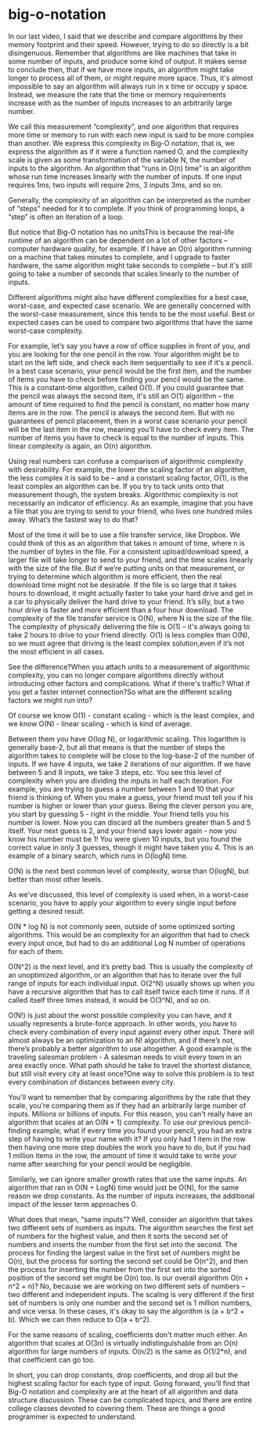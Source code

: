 # big-o-notation

In our last video, I said that we describe and compare algorithms by their memory footprint and their speed. However, trying to do so directly is a bit disingenuous. Remember that algorithms are like machines that take in some number of inputs, and produce some kind of output. It makes sense to conclude then, that if we have more inputs, an algorithm might take longer to process all of them, or might require more space. Thus, it's almost impossible to say an algorithm will always run in x time or occupy y space. Instead, we measure the rate that the time or memory requirements increase with as the number of inputs increases to an arbitrarily large number. 

We call this measurement “complexity”, and one algorithm that requires more time or memory to run with each new input is said to be more complex than another. We express this complexity in Big-O notation, that is, we express the algorithm as if it were a function named O, and the complexity scale is given as some transformation of the variable N, the number of inputs to the algorithm. An algorithm that “runs in O(n) time” is an algorithm whose run time increases linearly with the number of inputs. If one input requires 1ms, two inputs will require 2ms, 3 inputs 3ms, and so on. 

Generally, the complexity of an algorithm can be interpreted as the number of “steps” needed for it to complete. If you think of programming loops, a “step” is often an iteration of a loop. 

But notice that Big-O notation has no unitsThis is because the real-life runtime of an algorithm can be dependent on a lot of other factors – computer hardware quality, for example. If I have an O(n) algorithm running on a machine that takes minutes to complete, and I upgrade to faster hardware, the same algorithm might take seconds to complete – but it's still going to take a number of seconds that scales linearly to the number of inputs. 

Different algorithms might also have different complexities for a best case, worst-case, and expected case scenario. We are generally concerned with the worst-case measurement, since this tends to be the most useful. Best or expected cases can be used to compare two algorithms that have the same worst-case complexity. 

For example, let’s say you have a row of office supplies in front of you, and you are looking for the one pencil in the row. Your algorithm might be to start on the left side, and check each item sequentially to see if it's a pencil. In a best case scenario, your pencil would be the first item, and the number of items you have to check before finding your pencil would be the same. This is a constant-time algorithm, called O(1). If you could guarantee that the pencil was always the second item, it's still an O(1) algorithm – the amount of time required to find the pencil is constant, no matter how many items are in the row. The pencil is always the second item. But with no guarantees of pencil placement, then in a worst case scenario your pencil will be the last item in the row, meaning you’ll have to check every item. The number of items you have to check is equal to the number of inputs. This linear complexity is again, an O(n) algorithm. 

Using real numbers can confuse a comparison of algorithmic complexity with desirability. For example, the lower the scaling factor of an algorithm, the less complex it is said to be – and a constant scaling factor, O(1), is the least complex an algorithm can be. If you try to tack units onto that measurement though, the system breaks. Algorithmic complexity is not necessarily an indicator of efficiency. As an example, imagine that you have a file that you are trying to send to your friend, who lives one hundred miles away. What’s the fastest way to do that? 

Most of the time it will be to use a file transfer service, like Dropbox. We could think of this as an algorithm that takes n amount of time, where n is the number of bytes in the file. For a consistent upload/download speed, a larger file will take longer to send to your friend, and the time scales linearly with the size of the file. But if we’re putting units on that measurement, or trying to determine which algorithm is more efficient, then the real download time might not be desirable. If the file is so large that it takes hours to download, it might actually faster to take your hard drive and get in a car to physically deliver the hard drive to your friend. It’s silly, but a two hour drive is faster and more efficient than a four hour download. The complexity of the file transfer service is O(N), where N is the size of the file. The complexity of physically delivering the file is O(1) – it's always going to take 2 hours to drive to your friend directly. O(1) is less complex than O(N), so we must agree that driving is the least complex solution,even if it’s not the most efficient in all cases. 

See the difference?When you attach units to a measurement of algorithmic complexity, you can no longer compare algorithms directly without introducing other factors and complications. What if there's traffic? What if you get a faster internet connection?So what are the different scaling factors we might run into? 

Of course we know O(1) - constant scaling - which is the least complex, and we know O(N) - linear scaling - which is kind of average. 

Between them you have O(log N), or logarithmic scaling. This logarithm is generally base-2, but all that means is that the number of steps the algorithm takes to complete will be close to the log-base-2 of the number of inputs. If we have 4 inputs, we take 2 iterations of our algorithm. If we have between 5 and 8 inputs, we take 3 steps, etc. You see this level of complexity when you are dividing the inputs in half each iteration. For example, you are trying to guess a number between 1 and 10 that your friend is thinking of. When you make a guess, your friend must tell you if his number is higher or lower than your guess. Being the clever person you are, you start by guessing 5 - right in the middle. Your friend tells you his number is lower. Now you can discard all the numbers greater than 5 and 5 itself. Your next guess is 2, and your friend says lower again - now you know his number must be 1! You were given 10 inputs, but you found the correct value in only 3 guesses, though it might have taken you 4. This is an example of a binary search, which runs in O(logN) time. 

O(N) is the next best common level of complexity, worse than O(logN), but better than most other levels. 

As we’ve discussed, this level of complexity is used when, in a worst-case scenario, you have to apply your algorithm to every single input before getting a desired result. 

O(N * log N) is not commonly seen, outside of some optimized sorting algorithms. This would be an complexity for an algorithm that had to check every input once, but had to do an additional Log N number of operations for each of them. 

O(N^2) is the next level, and it’s pretty bad. This is usually the complexity of an unoptimized algorithm, or an algorithm that has to iterate over the full range of inputs for each individual input. O(2^N) usually shows up when you have a recursive algorithm that has to call itself twice each time it runs. If it called itself three times instead, it would be O(3^N), and so on. 

O(N!) is just about the worst possible complexity you can have, and it usually represents a brute-force approach. In other words, you have to check every combination of every input against every other input. There will almost always be an optimization to an N! algorithm, and if there’s not, there’s probably a better algorithm to use altogether. A good example is the traveling salesman problem - A salesman needs to visit every town in an area exactly once. What path should he take to travel the shortest distance, but still visit every city at least once?One way to solve this problem is to test every combination of distances between every city. 

You'll want to remember that by comparing algorithms by the rate that they scale, you're comparing them as if they had an arbitrarily large number of inputs. Millions or billions of inputs. For this reason, you can't really have an algorithm that scales at an O(N + 1) complexity. To use our previous pencil-finding example, what if every time you found your pencil, you had an extra step of having to write your name with it? If you only had 1 item in the row then having one more step doubles the work you have to do, but if you had 1 million items in the row, the amount of time it would take to write your name after searching for your pencil would be negligible. 

Similarly, we can ignore smaller growth rates that use the same inputs. An algorithm that ran in O(N + LogN) time would just be O(N), for the same reason we drop constants. As the number of inputs increases, the additional impact of the lesser term approaches 0.

What does that mean, “same inputs”? Well, consider an algorithm that takes two different sets of numbers as inputs. The algorithm searches the first set of numbers for the highest value, and then it sorts the second set of numbers and inserts the number from the first set into the second. The process for finding the largest value in the first set of numbers might be O(n), but the process for sorting the second set could be O(n^2), and then the process for inserting the number from the first set into the sorted position of the second set might be O(n) too. Is our overall algorithm O(n + n^2 + n)? No, because we are working on two different sets of numbers – two different and independent inputs. The scaling is very different if the first set of numbers is only one number and the second set is 1 million numbers, and vice versa. In these cases, it's okay to say the algorithm is (a + b^2 + b). Which we can then reduce to O(a + b^2). 

For the same reasons of scaling, coefficients don't matter much either. An algorithm that scales at O(3n) is virtually indistinguishable from an O(n) algorithm for large numbers of inputs. O(n/2) is the same as O(1/2*n), and that coefficient can go too. 

In short, you can drop constants, drop coefficients, and drop all but the highest scaling factor for each type of input. Going forward, you'll find that Big-O notation and complexity are at the heart of all algorithm and data structure discussion. These can be complicated topics, and there are entire college classes devoted to covering them. These are things a good programmer is expected to understand. 

